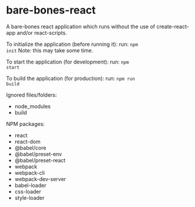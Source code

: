 # bare-bones-react
A bare-bones react application which runs without the use of create-react-app and/or react-scripts.

To initialize the application (before running it):
run: <code>npm init</code>
Note: this may take some time.

To start the application (for development):
run: <code>npm start</code>

To build the application (for production):
run: <code>npm run build</code>

Ignored files/folders:
* node_modules
* build

NPM packages:
* react
* react-dom
* @babel/core
* @babel/preset-env
* @babel/preset-react
* webpack
* webpack-cli
* webpack-dev-server
* babel-loader
* css-loader
* style-loader
